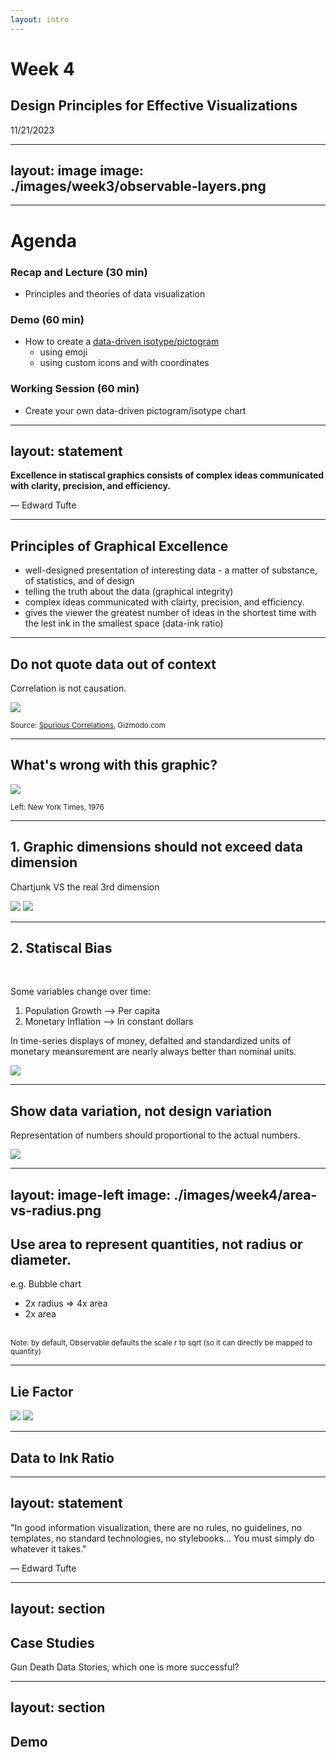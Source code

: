 ```yaml
---
layout: intro
---
```


# Week 4
## Design Principles for Effective Visualizations
11/21/2023

<Credit />

---
layout: image
image: ./images/week3/observable-layers.png
---

<!-- Last week, we introduced the grammer of graphics and how the Observable Plot grammer is based upon that concept. We talked about marks, scales and channels(and constant). Observable Plot lets us compose charts starting from Marks instead of chart types. We talked about general rules mapping data dimensions to graphic dimensions, which aligns with the Observable Plot semantics. -->

---

# Agenda

### Recap and Lecture (30 min)
- Principles and theories of data visualization
### Demo (60 min)
- How to create a [data-driven isotype/pictogram](https://observablehq.com/d/929667581b308364)
    - using emoji
    - using custom icons and with coordinates
### Working Session (60 min)
- Create your own data-driven pictogram/isotype chart

<!-- Today we are going to talk about the principles of data visualization. We will revisit some of the rule of thumb and concepts we came across earlier. 

Last week I asked you to prepare some summary statistics, and provided you some readings about isotype charts. The main activity today is going to be around creating a isotype chart on your own. I will first demo how to build them from scratch. The plan is to move through the slides rather quickly and we save the majority of time for demo and working session.  -->


---
layout: statement
---

**Excellence in statiscal graphics consists of complex ideas communicated with clarity, precision, and efficiency.**

— Edward Tufte


--- 

## Principles of Graphical Excellence

- well-designed presentation of interesting data - a matter of substance, of statistics, and of design
- telling the truth about the data (graphical integrity)
- complex ideas communicated with clairty, precision, and efficiency.
- gives the viewer the greatest number of ideas in the shortest time with the lest ink in the smallest space (data-ink ratio)

<!-- Graphical displays should:

- show the data
- induce the viewer to think about the substance rather than about methodology, graphic design, the techonolgy of graphic producation or something else
- avoid distrorting what the data have to say
- present many numbers in a small space (ink-to-data ratio)
- make large data sets coherent
- encourage the eye to compare different pieces of data
- reveal the data at several levels of detail, from a broad overview to the fine structure (overview as default, details on demand)
- serve a reasonably clear purpose: description, exploration, tabulation, or decoration
- be closely integrated with the statistical and verbal descriptions of a dataset -->

--- 

## Do not quote data out of context

Correlation is not causation.

<img src="/images/week4/correlation-not-causation.png" />


<small>Source: [Spurious Correlations](https://www.tylervigen.com/spurious-correlations), Gizmodo.com</small>

<!-- 
Do not quote data out of context. 
Correlation is not causation. 

Assuming small differences have meaning (rather than chalking them up to chance)
Equating statistical and real-world significance
Ignoring extremes (and the effect they can have on averages)
Putting too much faith in coincidence (and not understanding data relationships)
Labelling graphs deceptively (or not at all!)
Getting causation backward
Failing to evaluate potential third factors

-->

--- 

## What's wrong with this graphic?

<img src="/images/week4/data-dimension.png" />

<small>Left: New York Times, 1976</small>

<!-- 
Government spending - despite the hyperactive design, the state budget actually did not increase during the last 9 yeasrs shown in the graphic. The chart deploys several visual and statistical gimmicks - to falsely exaggerate the growth in the budget. 1970-1976 spending remained relatively constant, in fact a 5% cut in 1977. The NYT 3d barchart missed the real news story of these data.  -->

---

## 1. Graphic dimensions should not exceed data dimension

Chartjunk VS the real 3rd dimension

<div class="grid grid-cols-2 gap-2">
    <v-clicks>
        <img src="/images/week4/3d-chartjunk.png" />
        <a href="https://www.nytimes.com/interactive/2015/03/19/upshot/3d-yield-curve-economic-growth.html?action=click&contentCollection=The%20Upshot&region=Footer&module=WhatsNext&version=WhatsNext&contentID=WhatsNext&moduleDetail=undefined&pgtype=Multimedia"><img src="/images/week4/3d-yield-chart.png" /></a>
    </v-clicks>
</div>

<!-- p67
 “Chart junk” is a term coined by Edward Tufte to refer to elements of a chart or graph that do not add value to the data being presented, but rather serve only to distract or confuse the viewer. 
Leaving behind the distortion in the chartjunk heap at the left yields a calmer view. 

A 3-D View of a Chart That Predicts The Economic Future: The Yield Curve (NYT)
-->

--- 

## 2. Statiscal Bias
<br>

Some variables change over time:
1. Population Growth  --> Per capita
2. Monetary Inflation --> In constant dollars


<div class="grid grid-cols-2 gap-10">
    <v-clicks>
    <p>In time-series displays of money, defalted and standardized units of monetary meansurement are nearly always better than nominal units.</p>
    <img src="/images/week4/oil-price-adjusted2.png" />
    </v-clicks>
</div>

<!-- p63
1. the state's population increased by 1.7 million people (10%). Part of the buget growth simply paralleled population growth. 
2. the period was a time of substanitial inflation; goods and services cost state and local governments $1 in 1967 cost $2.03 in 1977. Buying power cut int half. 

The second error that the budget chart made - 
-->

---

## Show data variation, not design variation

Representation of numbers should proportional to the actual numbers.

<img src="/images/week4/design-variation.png" />

<!-- 
Do not quote data out of context. 
Correlation is not causation. -->


--- 
layout: image-left
image: ./images/week4/area-vs-radius.png
---

## Use area to represent quantities, not radius or diameter. 
e.g. Bubble chart

- 2x radius => 4x area
- 2x area

<br>
<small>
Note: by default, Observable defaults the scale r to sqrt (so it can directly be mapped to quantity)
</small>

<!-- 
Do not quote data out of context. 
Correlation is not causation. -->

---

## Lie Factor

<img src="/images/week4/lie-factor.png" />
<img src="/images/week4/lie-factor-examples.png" />

<!-- The representation of numbers, as physically measured on the surface of the graphic itself, should be directly proportional to the quantities represented. -->

---

## Data to Ink Ratio




---
layout: statement
---

"In good information visualization, there are no rules, no guidelines, no templates, no standard technologies, no stylebooks… You must simply do whatever it takes."

— Edward Tufte

<!-- Although we just went through a lot of principles and theories most and put forward or reinforced by Edward Tufted. I want to end with this quote of his.  Knowing you audience is important - if you are writing an academic paper, you would choose , but if it's for a more broader audience and none technical audience, creativity, good design and communication are also important for explanatory dataviz.Guidelines are meant to be followed not worshiped. Learn the rules like a pro, so you can break them like an artist. For example, the maximizing the data ink ratio. However, in any case, some principles should always be followed - a dataviz should never distort the data. -->


---
layout: section
---

## Case Studies


Gun Death Data Stories, which one is more successful?


---
layout: section
---

## Demo

